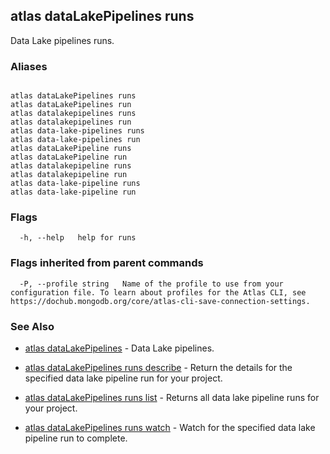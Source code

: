 ## atlas dataLakePipelines runs

Data Lake pipelines runs.




### Aliases
```

atlas dataLakePipelines runs
atlas dataLakePipelines run
atlas datalakepipelines runs
atlas datalakepipelines run
atlas data-lake-pipelines runs
atlas data-lake-pipelines run
atlas dataLakePipeline runs
atlas dataLakePipeline run
atlas datalakepipeline runs
atlas datalakepipeline run
atlas data-lake-pipeline runs
atlas data-lake-pipeline run
```



### Flags

```
  -h, --help   help for runs

```


### Flags inherited from parent commands

```
  -P, --profile string   Name of the profile to use from your configuration file. To learn about profiles for the Atlas CLI, see https://dochub.mongodb.org/core/atlas-cli-save-connection-settings.

```

### See Also


* [atlas dataLakePipelines](atlas_dataLakePipelines.md)	- Data Lake pipelines.

* [atlas dataLakePipelines runs describe](atlas_dataLakePipelines_runs_describe.md)	- Return the details for the specified data lake pipeline run for your project.

* [atlas dataLakePipelines runs list](atlas_dataLakePipelines_runs_list.md)	- Returns all data lake pipeline runs for your project.

* [atlas dataLakePipelines runs watch](atlas_dataLakePipelines_runs_watch.md)	- Watch for the specified data lake pipeline run to complete.



